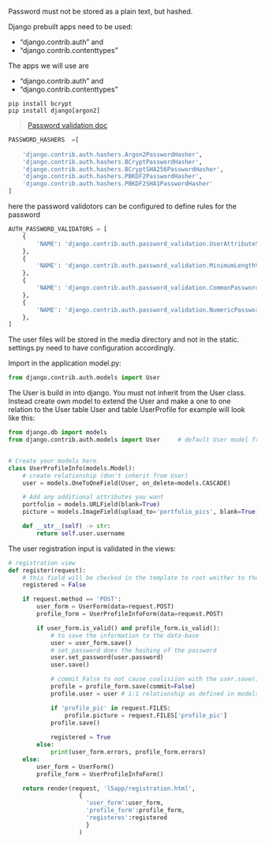 Password must not be stored as a plain text, but hashed.

Django prebuilt apps need to be used:
- “django.contrib.auth” and 
- “django.contrib.contenttypes”


The apps we will use are 
- “django.contrib.auth” and 
- “django.contrib.contenttypes”


```
pip install bcrypt
pip install django[argon2]
```
> [Password validation doc](https://docs.djangoproject.com/en/5.0/ref/settings/#auth-password-validators)

```python
PASSWORD_HASHERS  =[
    
	'django.contrib.auth.hashers.Argon2PasswordHasher',
	'django.contrib.auth.hashers.BCryptPasswordHasher',
	'django.contrib.auth.hashers.BCryptSHA256PasswordHasher',
	'django.contrib.auth.hashers.PBKDF2PasswordHasher',
	'django.contrib.auth.hashers.PBKDF2SHA1PasswordHasher' 
]
```
here the password validotors can be configured to define rules for the password
```python
AUTH_PASSWORD_VALIDATORS = [
    {
        'NAME': 'django.contrib.auth.password_validation.UserAttributeSimilarityValidator',
    },
    {
        'NAME': 'django.contrib.auth.password_validation.MinimumLengthValidator',
    },
    {
        'NAME': 'django.contrib.auth.password_validation.CommonPasswordValidator',
    },
    {
        'NAME': 'django.contrib.auth.password_validation.NumericPasswordValidator',
    },
]
```

The user files will be stored in the media directory and not in the static. settings.py need to have configuration accordingly.

Import in the application model.py:
```python
from django.contrib.auth.models import User 
```

The User is build in into django. You must not inherit from the User class. Instead create own model to extend the User and make a one to one relation to the User table User and table UserProfile for example will look like this:

```python
from django.db import models
from django.contrib.auth.models import User     # default User model from django


# Create your models here.
class UserProfileInfo(models.Model):
    # create relationship (don't inherit from User)
    user = models.OneToOneField(User, on_delete=models.CASCADE)

    # Add any additional attributes you want
    portfolio = models.URLField(blank=True)
    picture = models.ImageField(upload_to='portfolio_pics', blank=True)  # to make python work with imagies pillow needs to be installed

    def __str__(self) -> str:
        return self.user.username
```

The user registration input is validated in the views:

```python
# registration view
def register(request):
    # this field will be checked in the template to root weither to the registration page or to any different page if the user is already registered.
    registered = False

    if request.method == 'POST':
        user_form = UserForm(data=request.POST)
        profile_form = UserProfileInfoForm(data=request.POST)

        if user_form.is_valid() and profile_form.is_valid():
            # to save the information to the data-base
            user = user_form.save()   
            # set_password does the hashing of the password
            user.set_password(user.password)
            user.save()

            # commit False to not cause coalisiion with the user.save() from above
            profile = profile_form.save(commit=False) 
            profile.user = user # 1:1 relationship as defined in models.py

            if 'profile_pic' in request.FILES:
                profile.picture = request.FILES['profile_pic']
            profile.save()
            
            registered = True
        else:
            print(user_form.errors, profile_form.errors)
    else:
        user_form = UserForm()
        profile_form = UserProfileInfoForm()

    return render(request, 'l5app/registration.html', 
                    {
                      'user_form':user_form,
                      'profile_form':profile_form,
                      'registeres':registered
                      }
                    )
```

